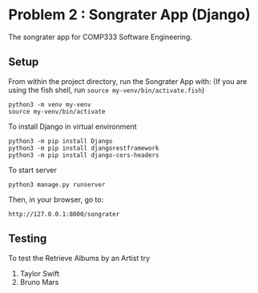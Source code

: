 # Problem 2 : Songrater App (Django)

The songrater app for COMP333 Software Engineering.

## Setup

From within the project directory, run the Songrater App with: (If you are using the fish shell, run `source my-venv/bin/activate.fish`)

```shell
python3 -m venv my-venv
source my-venv/bin/activate
```

To install Django in virtual environment

```shell
python3 -m pip install Django
python3 -m pip install djangorestframework
python3 -m pip install django-cors-headers
```

To start server

```shell
python3 manage.py runserver
```

Then, in your browser, go to:

```url
http://127.0.0.1:8000/songrater
```

## Testing

To test the Retrieve Albums by an Artist try

1. Taylor Swift
2. Bruno Mars
